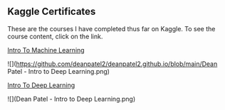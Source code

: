 ## Kaggle Certificates

These are the courses I have completed thus far on Kaggle. To see the course content, click on the link.

[Intro To Machine Learning](https://www.kaggle.com/learn/intro-to-machine-learning)

![](https://github.com/deanpatel2/deanpatel2.github.io/blob/main/Dean Patel - Intro to Deep Learning.png)

[Intro To Deep Learning](https://www.kaggle.com/learn/intro-to-deep-learning)

![](Dean Patel - Intro to Deep Learning.png)

